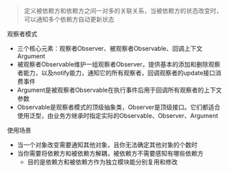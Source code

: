 > 定义被依赖方和依赖方之间一对多的关联关系，当被依赖方的状态改变时，可以通知多个依赖方自动更新状态

观察者模式
- 三个核心元素：观察者Observer、被观察者Observable、回调上下文Argument
- 被观察者Observable维护一组观察者Observer，提供基本的添加和删除观察者能力，以及notify能力，通知它的所有观察者，回调观察者的update接口消费事件
- Argument是被观察者Observable在执行事件后用于回调所有观察者的上下文参数
- Observable是观察者模式的顶级抽象类，Observer是顶级接口。它们都适合使用泛型，由业务方继承时指定实际的Observable、Observer、Argument

使用场景
- 当一个对象改变需要通知其他对象，且你无法确定其他对象的个数时
- 当你需要将依赖方和被依赖方解耦，被依赖方不需要感知有哪些依赖方
	- 目的是依赖方和被依赖方作为独立模块能分别复用和修改